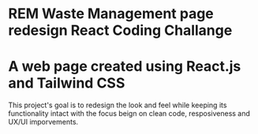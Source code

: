 # REM Waste Management page redesign React Coding Challange

# A web page created using React.js and Tailwind CSS

This project's goal is to redesign the look and feel while keeping its functionality intact with the focus beign on clean code, resposiveness and UX/UI imporvements.


